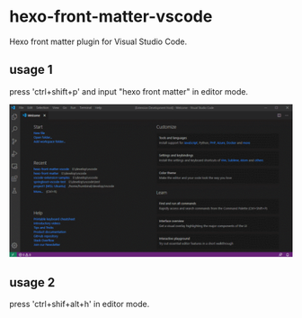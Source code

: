 # hexo-front-matter-vscode
Hexo front matter plugin for Visual Studio Code.

## usage 1 
press 'ctrl+shift+p' and input "hexo front matter" in editor mode.

![](images/usage.gif)

## usage 2
press 'ctrl+shif+alt+h' in editor mode.
